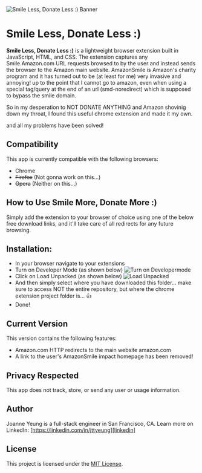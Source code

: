 ![Smile Less, Donate Less :) Banner](https://github.com/jttyeung/smile-more-donate-more/blob/master/screenshots/smilemore-1400x560.png?raw=true)

# Smile Less, Donate Less :)

**Smile Less, Donate Less :)** is a lightweight browser extension built in JavaScript, HTML, and CSS. The extension captures any Smile.Amazon.com URL requests browsed to by the user and instead sends the browser to the Amazon main website. AmazonSmile is Amazon's charity program and it has turned out to be (at least for me) very invasive and annoying! up to the point that I cannot go to amazon, even when using a special tag/query at the end of an url (smd-noredirect) which is supposed to bypass the smile domain.

So in my desperation to NOT DONATE ANYTHING and Amazon shovinig down my throat, I found this useful chrome extension and made it my own.

and all my problems have been solved!

## Compatibility

This app is currently compatible with the following browsers:

- Chrome
- ~~Firefox~~ (Not gonna work on this...)
- ~~Opera~~ (Neither on this...)

## How to Use **Smile More, Donate More :)**

Simply add the extension to your browser of choice using one of the below free download links, and it'll take care of all redirects for any future browsing.

## Installation:

- In your browser navigate to your extensions
- Turn on Developer Mode (as shown below)
  ![Turn on Developermode](https://i.imgur.com/82JPdFY.png)
- Click on Load Unpacked (as shown below)
  ![Load Unpacked](https://i.imgur.com/KSVeawr.png)
- And then simply select where you have downloaded this folder... make sure to access NOT the entire repository, but where the chrome extension project folder is... 👍
- Done!

## Current Version

This version contains the following features:

- Amazon.com HTTP redirects to the main website amazon.com
- A link to the user's AmazonSmile impact homepage has been removed!

## Privacy Respected

This app does not track, store, or send any user or usage information.

## Author

Joanne Yeung is a full-stack engineer in San Francisco, CA.
Learn more on LinkedIn: [https://linkedin.com/in/jttyeung][linkedin]

## License

This project is licensed under the [MIT License][license].

[project]: https://jttyeung.github.io/2017/07/02/smile-more-donate-more.html
[chrome-download]: https://chrome.google.com/webstore/detail/smile-more-donate-more/lbicnnogjkpfkhokabdopjibhlcejhop
[mozilla-download]: https://addons.mozilla.org/en-US/firefox/addon/smile-more-donate-more/
[opera-download]: #
[linkedin]: https://linkedin.com/in/jttyeung
[license]: LICENSE
